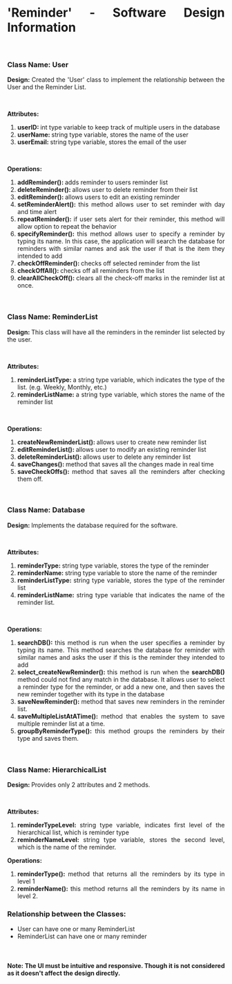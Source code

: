 <div align="justify">
	<h1> 'Reminder' - Software Design Information</h1>
	<br>
	<h3>Class Name: User</h3>
	<p><strong>Design: </strong>Created the 'User' class to implement the relationship between the User and the Reminder List.</p>
	<br>
	<p><strong>Attributes: </strong><ol>
		<li><strong>userID: </strong>int type variable to keep track of multiple users in the database </li>
		<li><strong>userName: </strong>string type variable, stores the name of the user</li>
		<li><strong>userEmail: </strong>string type variable, stores the email of the user</li>
	</ol></p>
	<br>
	<p><strong>Operations: </strong><ol>
		<li><strong>addReminder(): </strong>adds reminder to users reminder list</li>
		<li><strong>deleteReminder(): </strong>allows user to delete reminder from their list</li>
		<li><strong>editReminder(): </strong>allows users to edit an existing reminder</li>
		<li><strong>setReminderAlert(): </strong>this method allows user to set reminder with day and time alert</li>
		<li><strong>repeatReminder(): </strong>if user sets alert for their reminder, this method will allow option to repeat the behavior</li>
		<li><strong>specifyReminder(): </strong>this method allows user to specify a reminder by typing its name. In this case, the application will search the database for reminders with similar names and ask the user if that is the item they intended to add</li>
		<li><strong>checkOffReminder(): </strong>checks off selected reminder from the list</li>
		<li><strong>checkOffAll(): </strong>checks off all reminders from the list</li>
		<li><strong>clearAllCheckOff(): </strong>clears all the check-off marks in the reminder list at once.</li>
	</ol></p>
	<br>
	<h3>Class Name: ReminderList</h3>
	<p><strong>Design: </strong>This class will have all the reminders in the reminder list selected by the user.</p>
	<br>
	<p><strong>Attributes: </strong><ol>
		<li><strong>reminderListType: </strong>a string type variable, which indicates the type of the list. (e.g. Weekly, Monthly, etc.)</li>
		<li><strong>reminderListName: </strong>a string type variable, which stores the name of the reminder list</li>
	</ol></p>
	<br>
	<p><strong>Operations: </strong></p><ol>
		<li><strong>createNewReminderList(): </strong>allows user to create new reminder list</li>
		<li><strong>editReminderList(): </strong>allows user to modify an existing reminder list</li>
		<li><strong>deleteReminderList(): </strong>allows user to delete any reminder list</li>
		<li><strong>saveChanges(): </strong>method that saves all the changes made in real time</li>
		<li><strong>saveCheckOffs(): </strong>method that saves all the reminders after checking them off.</li>
	</ol>
	<br>
	<h3>Class Name: Database</h3>
	<p><strong>Design: </strong>Implements the database required for the software.</p>
	<br>
	<p><strong>Attributes: </strong></p><ol>
		<li><strong>reminderType: </strong>string type variable, stores the type of the reminder</li>
		<li><strong>reminderName: </strong>string type variable to store the name of the reminder</li>
		<li><strong>reminderListType: </strong>string type variable, stores the type of the reminder list</li>
		<li><strong>reminderListName: </strong>string type variable that indicates the name of the reminder list.</li>
	</ol>
	<br>
	<p><strong>Operations: </strong></p><ol>
		<li><strong>searchDB(): </strong>this method is run when the user specifies a reminder by typing its name. This method searches the database for reminder with 			similar names and asks the user if this is the reminder they intended to add</li>
		<li><strong>select_createNewReminder(): </strong>this method is run when the <strong>searchDB()</strong> method could not find any match in the database. It 			allows user to select a reminder type for the reminder, or add a new one, and then saves the new reminder together with its type in the database</li>
		<li><strong>saveNewReminder(): </strong>method that saves new reminders in the reminder list.</li>
		<li><strong>saveMultipleListAtATime(): </strong>method that enables the system to save multiple reminder list at a time.</li>
		<li><strong>groupByReminderType(): </strong>this method groups the reminders by their type and saves them.</li>
	</ol>
	<br>
	<h3>Class Name: HierarchicalList</h3>
	<p><strong>Design: </strong>Provides only 2 attributes and 2 methods.</p>
	<br>
	<p><strong>Attributes: </strong></p><ol>
		<li><strong>reminderTypeLevel: </strong>string type variable, indicates first level of the hierarchical list, which is reminder type </li>
		<li><strong>reminderNameLevel: </strong>string type variable, stores the second level, which is the name of the reminder.</li>
	</ol>
	<p><strong>Operations: </strong></p>
	<ol>
		<li><strong>reminderType(): </strong>method that returns all the reminders by its type in level 1</li>
		<li><strong>reminderName(): </strong>this method returns all the reminders by its name in level 2.</li>
	</ol>

<h3>Relationship between the Classes: </h3>
<ul>
	<li>User can have one or many ReminderList</li>
	<li>ReminderList can have one or many reminder</li>
</ul>
<br>
<h4>Note: The UI must be intuitive and responsive. Though it is not considered as it doesn't affect the design directly.</h4>
<p>&nbsp;</p>
</div>
